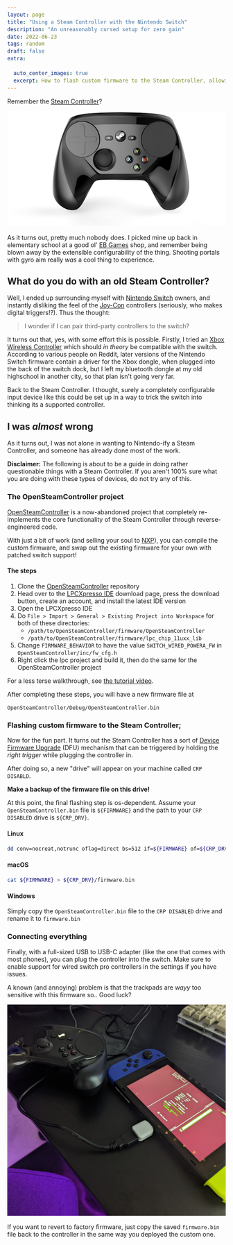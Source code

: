 ```yaml
---
layout: page
title: "Using a Steam Controller with the Nintendo Switch" 
description: "An unreasonably cursed setup for zero gain"
date: 2022-06-23
tags: random
draft: false
extra:
  
  auto_center_images: true
  excerpt: How to flash custom firmware to the Steam Controller, allowing it to connect to the Nintendo Switch
---
```


Remember the [Steam Controller](https://store.steampowered.com/app/353370/Steam_Controller/)?

![Image of the Steam Controller](/images/posts/steam-switch/sc.png)

As it turns out, pretty much nobody does. I picked mine up back in elementary school at a good ol' [EB Games](https://en.wikipedia.org/wiki/EB_Games) shop, and remember being blown away by the extensible configurability of the thing. Shooting portals with gyro aim really *was* a cool thing to experience.

## What do you do with an old Steam Controller?

Well, I ended up surrounding myself with [Nintendo Switch](https://en.wikipedia.org/wiki/Nintendo_Switch) owners, and instantly disliking the feel of the [Joy-Con](https://en.wikipedia.org/wiki/Nintendo_Switch#Joy-Con) controllers (seriously, who makes digital triggers!?). Thus the thought:

> I wonder if I can pair third-party controllers to the switch?

It turns out that, yes, with some effort this is possible. Firstly, I tried an [Xbox Wireless Controller](https://en.wikipedia.org/wiki/Xbox_Wireless_Controller) which should *in theory* be compatible with the switch. According to various people on Reddit, later versions of the Nintendo Switch firmware contain a driver for the Xbox dongle, when plugged into the back of the switch dock, but I left my bluetooth dongle at my old highschool in another city, so that plan isn't going very far.

Back to the Steam Controller. I thought, surely a completely configurable input device like this could be set up in a way to trick the switch into thinking its a supported controller.

## I was *almost* wrong

As it turns out, I was not alone in wanting to Nintendo-ify a Steam Controller, and someone has already done most of the work.

**Disclaimer:** The following is about to be a guide in doing rather questionable things with a Steam Controller. If you aren't 100% sure what you are doing with these types of devices, do not try any of this.

### The OpenSteamController project

[OpenSteamController](https://github.com/greggersaurus/OpenSteamController) is a now-abandoned project that completely re-implements the core functionality of the Steam Controller through reverse-engineered code.

With just a bit of work (and selling your soul to [NXP](https://www.nxp.com/)), you can compile the custom firmware, and swap out the existing firmware for your own with patched switch support!

#### The steps

  1) Clone the [OpenSteamController](https://github.com/greggersaurus/OpenSteamController) repository
  2) Head over to the [LPCXpresso IDE](https://www.nxp.com/design/microcontrollers-developer-resources/lpcxpresso-ide-v8-2-2:LPCXPRESSO) download page, press the download button, create an account, and install the latest IDE version
  3) Open the LPCXpresso IDE
  4) Do `File > Import > General > Existing Project into Workspace` for both of these directories:
     - `/path/to/OpenSteamController/firmware/OpenSteamController`
     - `/path/to/OpenSteamController/firmware/lpc_chip_11uxx_lib`
  5) Change `FIRMWARE_BEHAVIOR` to have the value `SWITCH_WIRED_POWERA_FW` in `OpenSteamController/inc/fw_cfg.h`
  6) Right click the lpc project and build it, then do the same for the OpenSteamController project

For a less terse walkthrough, see [the tutorial video](https://www.youtube.com/watch?v=VxD9rCuD9Vc).

After completing these steps, you will have a new firmware file at

```text
OpenSteamController/Debug/OpenSteamController.bin
```

### Flashing custom firmware to the Steam Controller;

Now for the fun part. It turns out the Steam Controller has a sort of [Device Firmware Upgrade](https://en.wikipedia.org/wiki/USB#Device_Firmware_Upgrade_mechanism) (DFU) mechanism that can be triggered by holding the *right trigger* while plugging the controller in.

After doing so, a new "drive" will appear on your machine called `CRP DISABLD`.

**Make a backup of the firmware file on this drive!**

At this point, the final flashing step is os-dependent. Assume your `OpenSteamController.bin` file is `${FIRMWARE}` and the path to your `CRP DISABLED` drive is `${CRP_DRV}`.

#### Linux

```sh
dd conv=nocreat,notrunc oflag=direct bs=512 if=${FIRMWARE} of=${CRP_DRV}/firmware.bin
```

#### macOS

```sh
cat ${FIRMWARE} > ${CRP_DRV}/firmware.bin
```

#### Windows
Simply copy the `OpenSteamController.bin` file to the `CRP DISABLED` drive and rename it to `firmware.bin`

### Connecting everything

Finally, with a full-sized USB to USB-C adapter (like the one that comes with most phones), you can plug the controller into the switch. Make sure to enable support for wired switch pro controllers in the settings if you have issues.

A known (and annoying) problem is that the trackpads are *wayy* too sensitive with this firmware so.. Good luck?

![My steam controller plugged into a switch](/images/posts/steam-switch/sc-switch.jpg)

If you want to revert to factory firmware, just copy the saved `firmware.bin` file back to the controller in the same way you deployed the custom one.
